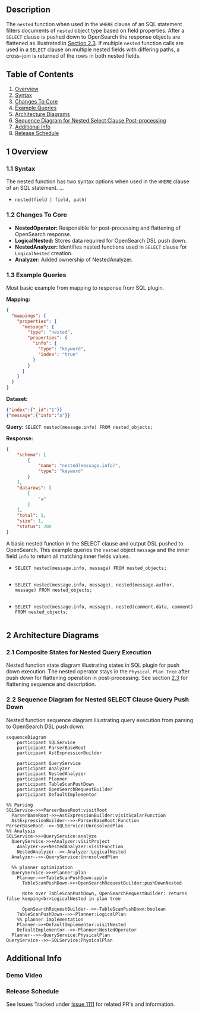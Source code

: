 ## Description

The `nested` function when used in the `WHERE` clause of an SQL statement filters documents of `nested` object type based on field properties. After a `SELECT` clause is pushed down to OpenSearch the response objects are flattened as illustrated in [Section 2.3](#24-select-clause-nested-query-class-diagram). If multiple `nested` function calls are used in a `SELECT` clause on multiple nested fields with differing paths, a cross-join is returned of the rows in both nested fields.

## Table of Contents
1. [Overview](#1-overview)
2. [Syntax](#11-syntax)
3. [Changes To Core](#12-changes-to-core)
4. [Example Queries](#13-example-queries)
5. [Architecture Diagrams](#2-architecture-diagrams)
8. [Sequence Diagram for Nested Select Clause Post-processing](#23-sequence-diagram-for-nested-select-clause-post-processing)
10. [Additional Info](#additional-info)
12. [Release Schedule](#release-schedule)

## 1 Overview
### 1.1 Syntax

The nested function has two syntax options when used in the `WHERE` clause of an SQL statement. ...
- `nested(field | field, path)`

### 1.2 Changes To Core
- **NestedOperator:** Responsible for post-processing and flattening of OpenSearch response.
- **LogicalNested:** Stores data required for OpenSearch DSL push down.
- **NestedAnalyzer:** Identifies nested functions used in `SELECT` clause for `LogicalNested` creation.
- **Analyzer:** Added ownership of NestedAnalyzer.


### 1.3 Example Queries

Most basic example from mapping to response from SQL plugin.

**Mapping:**
```json
{
  "mappings": {
    "properties": {
      "message": {
        "type": "nested",
        "properties": {
          "info": {
            "type": "keyword",
            "index": "true"
          }
        }
      }
    }
  }
}
```

**Dataset:**
```json
{"index":{"_id":"1"}}
{"message":{"info":"a"}}
```

**Query:**
`SELECT nested(message.info) FROM nested_objects;`

**Response:**
```json
{
    "schema": [
        {
            "name": "nested(message.info)",
            "type": "keyword"
        }
    ],
    "datarows": [
        [
            "a"
        ]
    ],
    "total": 1,
    "size": 1,
    "status": 200
}
```

A basic nested function in the SELECT clause and output DSL pushed to OpenSearch. This example queries the `nested` object `message` and the inner field `info` to return all matching inner fields values.
- `SELECT nested(message.info, message) FROM nested_objects;`
```json

```

- `SELECT nested(message.info, message), nested(message.author, message) FROM nested_objects;`
```json

```


- `SELECT nested(message.info, message), nested(comment.data, comment) FROM nested_objects;`
```json

```

## 2 Architecture Diagrams
### 2.1 Composite States for Nested Query Execution

Nested function state diagram illustrating states in SQL plugin for push down execution. The nested operator stays in the `Physical Plan Tree` after push down for flattening operation in post-processing. See section [2.3](#24-select-clause-nested-query-class-diagram) for flattening sequence and description.

### 2.2 Sequence Diagram for Nested SELECT Clause Query Push Down
Nested function sequence diagram illustrating query execution from parsing to OpenSearch DSL push down.

```mermaid
sequenceDiagram
    participant SQLService
    participant ParserBaseRoot
    participant AstExpressionBuilder

    participant QueryService
    participant Analyzer
    participant NestedAnalyzer
    participant Planner
    participant TableScanPushDown
    participant OpenSearchRequestBuilder
    participant DefaultImplementor

%% Parsing
SQLService->>+ParserBaseRoot:visitRoot
  ParserBaseRoot->>+AstExpressionBuilder:visitScalarFunction
  AstExpressionBuilder-->>-ParserBaseRoot:Function
ParserBaseRoot-->>-SQLService:UnresolvedPlan
%% Analysis
SQLService->>+QueryService:analyze
  QueryService->>+Analyzer:visitProject
    Analyzer->>+NestedAnalyzer:visitFunction
    NestedAnalyzer-->>-Analyzer:LogicalNested
  Analyzer-->>-QueryService:UnresolvedPlan
    
  %% planner optimization
  QueryService->>+Planner:plan
    Planner->>+TableScanPushDown:apply
      TableScanPushDown->>+OpenSearchRequestBuilder:pushDownNested

      Note over TableScanPushDown, OpenSearchRequestBuilder: returns false keeping<br>LogicalNested in plan tree

      OpenSearchRequestBuilder-->>-TableScanPushDown:boolean
    TableScanPushDown-->>-Planner:LogicalPlan
    %% planner implementation
    Planner->>+DefaultImplementor:visitNested
    DefaultImplementor-->>-Planner:NestedOperator
  Planner-->>-QueryService:PhysicalPlan
QueryService-->>-SQLService:PhysicalPlan
```



## Additional Info

### Demo Video

### Release Schedule
See Issues Tracked under [Issue 1111](https://github.com/opensearch-project/sql/issues/1111) for related PR's and information.
